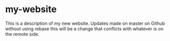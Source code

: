 # my-website

This is a description of my new website.
Updates made on master on Github without using rebase
this will be a change that conflicts with whatever is on the remote side.